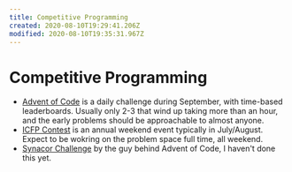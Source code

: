 ```yaml
---
title: Competitive Programming
created: 2020-08-10T19:29:41.206Z
modified: 2020-08-10T19:35:31.967Z
---
```


# Competitive Programming

- [Advent of Code](https://adventofcode.com/) is a daily challenge during September, with time-based leaderboards. Usually only 2-3 that wind up taking more than an hour, and the early problems should be approachable to almost anyone.
- [ICFP Contest](https://www.icfpconference.org/contest.html) is an annual weekend event typically in July/August. Expect to be wokring on the problem space full time, all weekend.
- [Synacor Challenge](https://challenge.synacor.com/) by the guy behind Advent of Code, I haven't done this yet.

